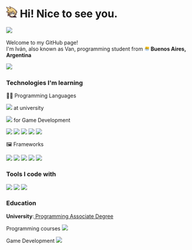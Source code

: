 <h1><img src="ff7-cloud.png" width="30"/> Hi! Nice to see you.</h1>

<img src="https://komarev.com/ghpvc/?username=VanitasXIV"/>
<p>Welcome to my GitHub page! </br> I'm Iván, also known as Van, programming student from <img src="meow_argentina.png" width="13"/> <b>Buenos Aires, Argentina</b></p>
<img src="https://github-readme-stats.vercel.app/api?username=VanitasXIV"/>
<h3>Technologies I'm learning</h3>
<p>🧑‍💻 Programming Languages</p>
<p>
	<p><img src="https://img.shields.io/badge/C-00599C?logo=c&logoColor=white"/> at university</p>
 	<p><img src="https://img.shields.io/badge/C++-%2300599C.svg?logo=c%2B%2B&logoColor=white"/> for Game Development</p>
	</p>
 <p>
	<img src="https://img.shields.io/badge/HTML-%23E34F26.svg?logo=html5&logoColor=white"/>
	<img src="https://img.shields.io/badge/CSS-1572B6?logo=css3&logoColor=fff"/>
	<img src="https://img.shields.io/badge/JavaScript-F7DF1E?logo=javascript&logoColor=000"/>
	<img src="https://img.shields.io/badge/Python-3776AB?logo=python&logoColor=fff"/>
	 <img src="https://img.shields.io/badge/MySQL-4479A1?logo=mysql&logoColor=fff"/>
</p>
<p>🖼️ Frameworks</p>
<p>
<img src="https://img.shields.io/badge/Express.js-%23404d59.svg?logo=express&logoColor=%2361DAFB"/>
<img src="https://img.shields.io/badge/Less-1D365D?logo=less&logoColor=fff"/>
<img src="https://img.shields.io/badge/Next.js-black?logo=next.js&logoColor=white"/>
<img src="https://img.shields.io/badge/Node.js-6DA55F?logo=node.js&logoColor=white"/>
<img src="https://img.shields.io/badge/React-%2320232a.svg?logo=react&logoColor=%2361DAFB"/>
</p>
<h3>Tools I code with</h3>
<p>
<img class="unreal" src="https://img.shields.io/badge/Unreal%20Engine-%23313131.svg?logo=unrealengine&logoColor=white)"/>
	<img src="https://custom-icon-badges.demolab.com/badge/Visual%20Studio%20Code-0078d7.svg?logo=vsc&logoColor=white"/>
	<img src="https://img.shields.io/badge/Git-F05032?logo=git&logoColor=fff"/>
</p>
<h3>Education</h3>
<p><strong>University</strong>:<a href="https://www.unsam.edu.ar/escuelas/ecyt/107/ciencia/programacion-informatica"> Programming Associate Degree</a></p>
<p>Programming courses <img src="https://img.shields.io/badge/freeCodeCamp-0A0A23?logo=freecodecamp&logoColor=fff"/></p>
<p>Game Development <img src="https://img.shields.io/badge/Udemy-A435F0?logo=udemy&logoColor=fff"/></p>
 
